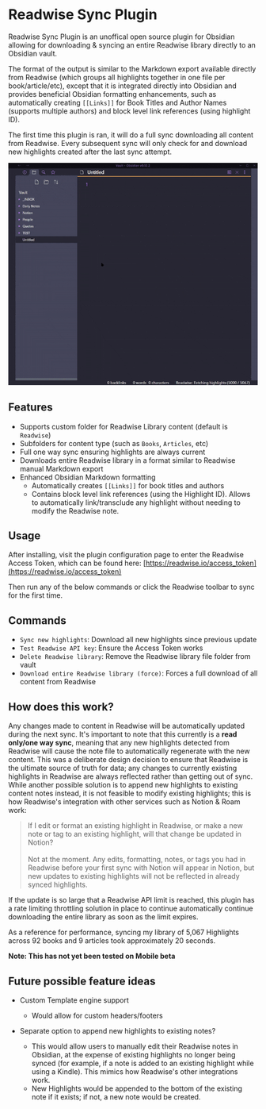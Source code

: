 # Readwise Sync Plugin
Readwise Sync Plugin is an unoffical open source plugin for Obsidian allowing for downloading & syncing an entire Readwise library directly to an Obsidian vault.

The format of the output is similar to the Markdown export available directly from Readwise (which groups all highlights together in one file per book/article/etc), except that it is integrated directly into Obsidian and provides beneficial Obsidian formatting enhancements, such as automatically creating `[[Links]]` for Book Titles and Author Names (supports multiple authors) and block level link references (using highlight ID).

The first time this plugin is ran, it will do a full sync downloading all content from Readwise. Every subsequent sync will only check for and download new highlights created after the last sync attempt.

![example.gif](example.gif)

## Features
- Supports custom folder for Readwise Library content (default is `Readwise`)
- Subfolders for content type (such as `Books`, `Articles`, etc)
- Full one way sync ensuring highlights are always current
- Downloads entire Readwise library in a format similar to Readwise manual Markdown export
- Enhanced Obsidian Markdown formatting
  - Automatically creates `[[Links]]` for book titles and authors
  - Contains block level link references (using the Highlight ID). Allows to automatically link/transclude any highlight without needing to modify the Readwise note.

## Usage
After installing, visit the plugin configuration page to enter the Readwise Access Token, which can be found here: [https://readwise.io/access_token](https://readwise.io/access_token)

Then run any of the below commands or click the Readwise toolbar to sync for the first time.
## Commands
- `Sync new highlights`: Download all new highlights since previous update
- `Test Readwise API key`: Ensure the Access Token works
- `Delete Readwise library`: Remove the Readwise library file folder from vault
- `Download entire Readwise library (force)`: Forces a full download of all content from Readwise

## How does this work?
Any changes made to content in Readwise will be automatically updated during the next sync. It's important to note that this currently is a **read only/one way sync**, meaning that any new highlights detected from Readwise will cause the note file to automatically regenerate with the new content. This was a deliberate design decision to ensure that Readwise is the ultimate source of truth for data; any changes to currently existing highlights in Readwise are always reflected rather than getting out of sync. While another possible solution is to append new highlights to existing content notes instead, it is not feasible to modify existing highlights; this is how Readwise's integration with other services such as Notion & Roam work:
> If I edit or format an existing highlight in Readwise, or make a new note or tag to an existing highlight, will that change be updated in Notion? <br /><br />
> Not at the moment. Any edits, formatting, notes, or tags you had in Readwise before your first sync with Notion will appear in Notion, but new updates to existing highlights will not be reflected in already synced highlights.

If the update is so large that a Readwise API limit is reached, this plugin has a rate limiting throttling solution in place to continue automatically continue downloading the entire library as soon as the limit expires.

As a reference for performance, syncing my library of 5,067 Highlights across 92 books and 9 articles took approximately 20 seconds.

**Note: This has not yet been tested on Mobile beta**

## Future possible feature ideas
- Custom Template engine support
  - Would allow for custom headers/footers

- Separate option to append new highlights to existing notes?
  - This would allow users to manually edit their Readwise notes in Obsidian, at the expense of existing highlights no longer being synced (for example, if a note is added to an existing highlight while using a Kindle). This mimics how Readwise's other integrations work.
  - New Highlights would be appended to the bottom of the existing note if it exists; if not, a new note would be created.